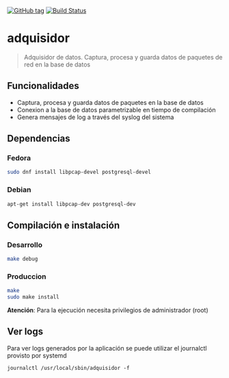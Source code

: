 [![GitHub tag](https://img.shields.io/github/tag/Grupo106/adquisidor.svg?maxAge=2592000?style=plastic)](https://github.com/Grupo106/adquisidor/releases)
[![Build Status](https://travis-ci.org/Grupo106/adquisidor.svg?branch=master)](https://travis-ci.org/Grupo106/adquisidor)

adquisidor
======================================================
> Adquisidor de datos. Captura, procesa y guarda datos de paquetes de red en la base de datos


Funcionalidades
------------------------------------------------------
* Captura, procesa y guarda datos de paquetes en la base de datos
* Conexion a la base de datos parametrizable en tiempo de compilación
* Genera mensajes de log a través del syslog del sistema


Dependencias
-------------------------------------------------------

### Fedora

```sh
sudo dnf install libpcap-devel postgresql-devel
```

### Debian

```sh
apt-get install libpcap-dev postgresql-dev
```

Compilación e instalación
-------------------------------------------------------
### Desarrollo
```sh
make debug
```

### Produccion
```sh
make
sudo make install
```

**Atención**: Para la ejecución necesita privilegios de administrador (root)

Ver logs
-------------------------------------------------------
Para ver logs generados por la aplicación se puede utilizar el journalctl
provisto por systemd
```
journalctl /usr/local/sbin/adquisidor -f
```
